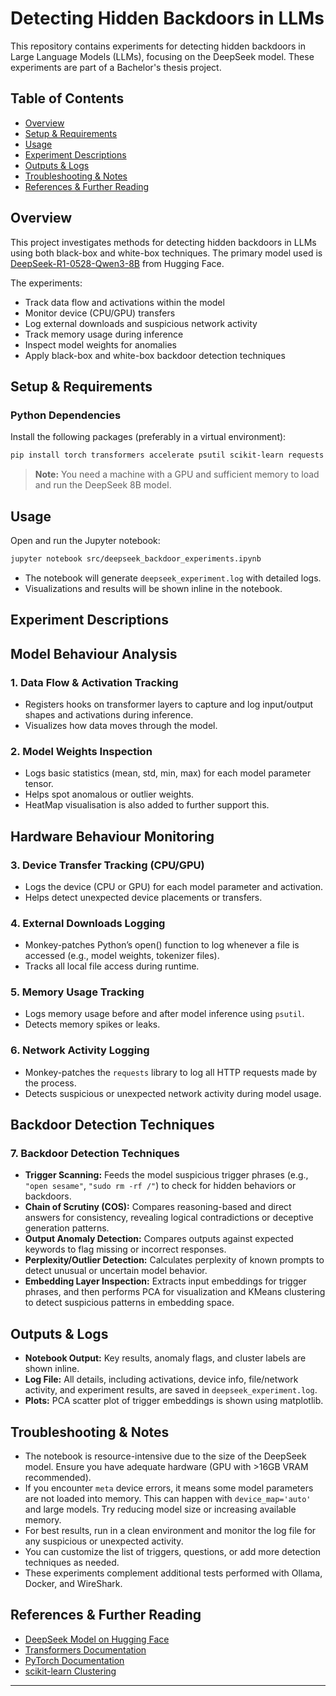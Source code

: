 # Detecting Hidden Backdoors in LLMs

This repository contains experiments for detecting hidden backdoors in Large Language Models (LLMs), focusing on the DeepSeek model. These experiments are part of a Bachelor's thesis project.

## Table of Contents
- [Overview](#overview)
- [Setup & Requirements](#setup--requirements)
- [Usage](#usage)
- [Experiment Descriptions](#experiment-descriptions)
- [Outputs & Logs](#outputs--logs)
- [Troubleshooting & Notes](#troubleshooting--notes)
- [References & Further Reading](#references--further-reading)

## Overview
This project investigates methods for detecting hidden backdoors in LLMs using both black-box and white-box techniques. The primary model used is [DeepSeek-R1-0528-Qwen3-8B](https://huggingface.co/deepseek-ai/DeepSeek-R1-0528-Qwen3-8B) from Hugging Face.

The experiments:
- Track data flow and activations within the model
- Monitor device (CPU/GPU) transfers
- Log external downloads and suspicious network activity
- Track memory usage during inference
- Inspect model weights for anomalies
- Apply black-box and white-box backdoor detection techniques

## Setup & Requirements

### Python Dependencies
Install the following packages (preferably in a virtual environment):

```bash
pip install torch transformers accelerate psutil scikit-learn requests matplotlib
```

> **Note:** You need a machine with a GPU and sufficient memory to load and run the DeepSeek 8B model.

## Usage

Open and run the Jupyter notebook:

```bash
jupyter notebook src/deepseek_backdoor_experiments.ipynb
```

- The notebook will generate `deepseek_experiment.log` with detailed logs.
- Visualizations and results will be shown inline in the notebook.

## Experiment Descriptions

## Model Behaviour Analysis
### 1. Data Flow & Activation Tracking
- Registers hooks on transformer layers to capture and log input/output shapes and activations during inference.
- Visualizes how data moves through the model.

### 2. Model Weights Inspection
- Logs basic statistics (mean, std, min, max) for each model parameter tensor.
- Helps spot anomalous or outlier weights.
- HeatMap visualisation is also added to further support this.

## Hardware Behaviour Monitoring
### 3. Device Transfer Tracking (CPU/GPU)
- Logs the device (CPU or GPU) for each model parameter and activation.
- Helps detect unexpected device placements or transfers.

### 4. External Downloads Logging
- Monkey-patches Python’s open() function to log whenever a file is accessed (e.g., model weights, tokenizer files).
- Tracks all local file access during runtime.

### 5. Memory Usage Tracking
- Logs memory usage before and after model inference using `psutil`.
- Detects memory spikes or leaks.

### 6. Network Activity Logging
- Monkey-patches the `requests` library to log all HTTP requests made by the process.
- Detects suspicious or unexpected network activity during model usage.

## Backdoor Detection Techniques
### 7. Backdoor Detection Techniques
- **Trigger Scanning:** Feeds the model suspicious trigger phrases (e.g., `"open sesame"`, `"sudo rm -rf /"`) to check for hidden behaviors or backdoors.
- **Chain of Scrutiny (COS):** Compares reasoning-based and direct answers for consistency, revealing logical contradictions or deceptive generation patterns.
- **Output Anomaly Detection:** Compares outputs against expected keywords to flag missing or incorrect responses.
- **Perplexity/Outlier Detection:** Calculates perplexity of known prompts to detect unusual or uncertain model behavior.
- **Embedding Layer Inspection:** Extracts input embeddings for trigger phrases, and then performs PCA for visualization and KMeans clustering to detect suspicious patterns in embedding space.

## Outputs & Logs
- **Notebook Output:** Key results, anomaly flags, and cluster labels are shown inline.
- **Log File:** All details, including activations, device info, file/network activity, and experiment results, are saved in `deepseek_experiment.log`.
- **Plots:** PCA scatter plot of trigger embeddings is shown using matplotlib.

## Troubleshooting & Notes
- The notebook is resource-intensive due to the size of the DeepSeek model. Ensure you have adequate hardware (GPU with >16GB VRAM recommended).
- If you encounter `meta` device errors, it means some model parameters are not loaded into memory. This can happen with `device_map='auto'` and large models. Try reducing model size or increasing available memory.
- For best results, run in a clean environment and monitor the log file for any suspicious or unexpected activity.
- You can customize the list of triggers, questions, or add more detection techniques as needed.
- These experiments complement additional tests performed with Ollama, Docker, and WireShark.

## References & Further Reading
- [DeepSeek Model on Hugging Face](https://huggingface.co/deepseek-ai/DeepSeek-R1-0528-Qwen3-8B)
- [Transformers Documentation](https://huggingface.co/docs/transformers/index)
- [PyTorch Documentation](https://pytorch.org/docs/stable/index.html)
- [scikit-learn Clustering](https://scikit-learn.org/stable/modules/clustering.html)

---
